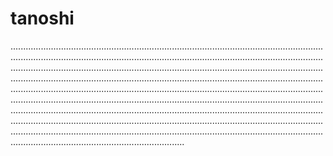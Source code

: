 # tanoshi

.................................................................................................................................................................................................................................................................................................................................................................................................................................................................................................................................................................................................................................................................................................................................................................................................................................................................................................................................................................................................................................................................................................................................................................................................................................